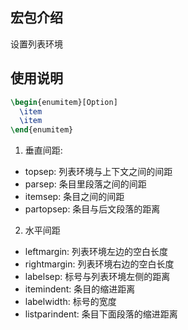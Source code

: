 ## 宏包介绍
设置列表环境

## 使用说明
```latex
\begin{enumitem}[Option]
  \item
  \item
\end{enumitem}
```

1. 垂直间距:
* topsep:        列表环境与上下文之间的间距
* parsep:        条目里段落之间的间距
* itemsep:       条目之间的间距
* partopsep:     条目与后文段落的距离
2. 水平间距
* leftmargin:    列表环境左边的空白长度
* rightmargin:   列表环境右边的空白长度
* labelsep:      标号与列表环境左侧的距离
* itemindent:    条目的缩进距离
* labelwidth:    标号的宽度
* listparindent: 条目下面段落的缩进距离


